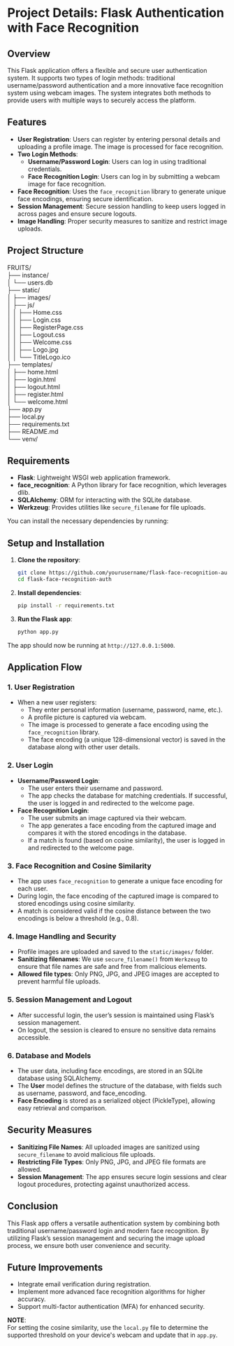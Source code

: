 # Project Details: Flask Authentication with Face Recognition

## Overview
This Flask application offers a flexible and secure user authentication system. It supports two types of login methods: traditional username/password authentication and a more innovative face recognition system using webcam images. The system integrates both methods to provide users with multiple ways to securely access the platform.

## Features
- **User Registration**: Users can register by entering personal details and uploading a profile image. The image is processed for face recognition.
- **Two Login Methods**:
  - **Username/Password Login**: Users can log in using traditional credentials.
  - **Face Recognition Login**: Users can log in by submitting a webcam image for face recognition.
- **Face Recognition**: Uses the `face_recognition` library to generate unique face encodings, ensuring secure identification.
- **Session Management**: Secure session handling to keep users logged in across pages and ensure secure logouts.
- **Image Handling**: Proper security measures to sanitize and restrict image uploads.

## Project Structure
FRUITS/<br>
├── instance/<br>
│   └── users.db<br>
├── static/<br>
│   ├── images/<br>
│   ├── js/<br>
│   │   ├── Home.css<br>
│   │   ├── Login.css<br>
│   │   ├── RegisterPage.css<br>
│   │   ├── Logout.css<br>
│   │   ├── Welcome.css<br>
│   │   ├── Logo.jpg<br>
│   │   └── TitleLogo.ico<br>
├── templates/<br>
│   ├── home.html<br>
│   ├── login.html<br>
│   ├── logout.html<br>
│   ├── register.html<br>
│   └── welcome.html<br>
├── app.py<br>
├── local.py<br>
├── requirements.txt<br>
├── README.md<br>
└── venv/<br>


## Requirements
- **Flask**: Lightweight WSGI web application framework.
- **face_recognition**: A Python library for face recognition, which leverages dlib.
- **SQLAlchemy**: ORM for interacting with the SQLite database.
- **Werkzeug**: Provides utilities like `secure_filename` for file uploads.

You can install the necessary dependencies by running:


## Setup and Installation

1. **Clone the repository**:
    ```bash
    git clone https://github.com/yourusername/flask-face-recognition-auth.git
    cd flask-face-recognition-auth
    ```

2. **Install dependencies**:
    ```bash
    pip install -r requirements.txt
    ```

3. **Run the Flask app**:
    ```bash
    python app.py
    ```

The app should now be running at `http://127.0.0.1:5000`.

## Application Flow

### 1. User Registration
- When a new user registers:
  - They enter personal information (username, password, name, etc.).
  - A profile picture is captured via webcam.
  - The image is processed to generate a face encoding using the `face_recognition` library.
  - The face encoding (a unique 128-dimensional vector) is saved in the database along with other user details.

### 2. User Login
- **Username/Password Login**:
  - The user enters their username and password.
  - The app checks the database for matching credentials. If successful, the user is logged in and redirected to the welcome page.
- **Face Recognition Login**:
  - The user submits an image captured via their webcam.
  - The app generates a face encoding from the captured image and compares it with the stored encodings in the database.
  - If a match is found (based on cosine similarity), the user is logged in and redirected to the welcome page.

### 3. Face Recognition and Cosine Similarity
- The app uses `face_recognition` to generate a unique face encoding for each user.
- During login, the face encoding of the captured image is compared to stored encodings using cosine similarity.
- A match is considered valid if the cosine distance between the two encodings is below a threshold (e.g., 0.8).

### 4. Image Handling and Security
- Profile images are uploaded and saved to the `static/images/` folder.
- **Sanitizing filenames**: We use `secure_filename()` from `Werkzeug` to ensure that file names are safe and free from malicious elements.
- **Allowed file types**: Only PNG, JPG, and JPEG images are accepted to prevent harmful file uploads.

### 5. Session Management and Logout
- After successful login, the user’s session is maintained using Flask’s session management.
- On logout, the session is cleared to ensure no sensitive data remains accessible.

### 6. Database and Models
- The user data, including face encodings, are stored in an SQLite database using SQLAlchemy.
- The **User** model defines the structure of the database, with fields such as username, password, and face_encoding.
- **Face Encoding** is stored as a serialized object (PickleType), allowing easy retrieval and comparison.

## Security Measures
- **Sanitizing File Names**: All uploaded images are sanitized using `secure_filename` to avoid malicious file uploads.
- **Restricting File Types**: Only PNG, JPG, and JPEG file formats are allowed.
- **Session Management**: The app ensures secure login sessions and clear logout procedures, protecting against unauthorized access.

## Conclusion
This Flask app offers a versatile authentication system by combining both traditional username/password login and modern face recognition. By utilizing Flask’s session management and securing the image upload process, we ensure both user convenience and security.

## Future Improvements
- Integrate email verification during registration.
- Implement more advanced face recognition algorithms for higher accuracy.
- Support multi-factor authentication (MFA) for enhanced security.

**NOTE**:  
For setting the cosine similarity, use the `local.py` file to determine the supported threshold on your device's webcam and update that in `app.py`.

